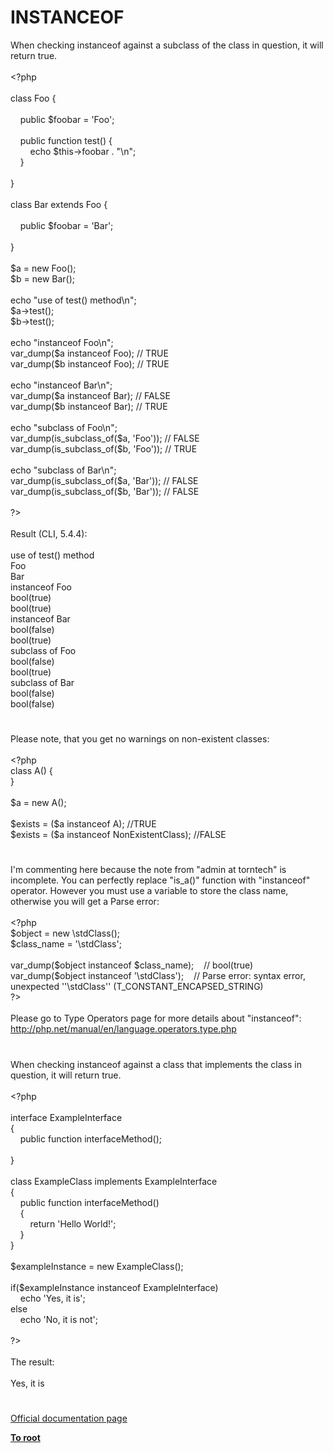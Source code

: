 # INSTANCEOF




<div class="phpcode"><span class="html">
When checking instanceof against a subclass of the class in question, it will return true.<br><br><span class="default">&lt;?php<br><br></span><span class="keyword">class </span><span class="default">Foo </span><span class="keyword">{<br><br>&#xA0; &#xA0; public </span><span class="default">$foobar </span><span class="keyword">= </span><span class="string">&apos;Foo&apos;</span><span class="keyword">;<br>&#xA0; &#xA0; <br>&#xA0; &#xA0; public function </span><span class="default">test</span><span class="keyword">() {<br>&#xA0; &#xA0; &#xA0; &#xA0; echo </span><span class="default">$this</span><span class="keyword">-&gt;</span><span class="default">foobar </span><span class="keyword">. </span><span class="string">&quot;\n&quot;</span><span class="keyword">;<br>&#xA0; &#xA0; }<br><br>}<br><br>class </span><span class="default">Bar </span><span class="keyword">extends </span><span class="default">Foo </span><span class="keyword">{<br><br>&#xA0; &#xA0; public </span><span class="default">$foobar </span><span class="keyword">= </span><span class="string">&apos;Bar&apos;</span><span class="keyword">;<br><br>}<br><br></span><span class="default">$a </span><span class="keyword">= new </span><span class="default">Foo</span><span class="keyword">();<br></span><span class="default">$b </span><span class="keyword">= new </span><span class="default">Bar</span><span class="keyword">();<br><br>echo </span><span class="string">&quot;use of test() method\n&quot;</span><span class="keyword">;<br></span><span class="default">$a</span><span class="keyword">-&gt;</span><span class="default">test</span><span class="keyword">();<br></span><span class="default">$b</span><span class="keyword">-&gt;</span><span class="default">test</span><span class="keyword">();<br><br>echo </span><span class="string">&quot;instanceof Foo\n&quot;</span><span class="keyword">;<br></span><span class="default">var_dump</span><span class="keyword">(</span><span class="default">$a </span><span class="keyword">instanceof </span><span class="default">Foo</span><span class="keyword">); </span><span class="comment">// TRUE<br></span><span class="default">var_dump</span><span class="keyword">(</span><span class="default">$b </span><span class="keyword">instanceof </span><span class="default">Foo</span><span class="keyword">); </span><span class="comment">// TRUE<br><br></span><span class="keyword">echo </span><span class="string">&quot;instanceof Bar\n&quot;</span><span class="keyword">;<br></span><span class="default">var_dump</span><span class="keyword">(</span><span class="default">$a </span><span class="keyword">instanceof </span><span class="default">Bar</span><span class="keyword">); </span><span class="comment">// FALSE<br></span><span class="default">var_dump</span><span class="keyword">(</span><span class="default">$b </span><span class="keyword">instanceof </span><span class="default">Bar</span><span class="keyword">); </span><span class="comment">// TRUE<br><br></span><span class="keyword">echo </span><span class="string">&quot;subclass of Foo\n&quot;</span><span class="keyword">;<br></span><span class="default">var_dump</span><span class="keyword">(</span><span class="default">is_subclass_of</span><span class="keyword">(</span><span class="default">$a</span><span class="keyword">, </span><span class="string">&apos;Foo&apos;</span><span class="keyword">)); </span><span class="comment">// FALSE<br></span><span class="default">var_dump</span><span class="keyword">(</span><span class="default">is_subclass_of</span><span class="keyword">(</span><span class="default">$b</span><span class="keyword">, </span><span class="string">&apos;Foo&apos;</span><span class="keyword">)); </span><span class="comment">// TRUE<br><br></span><span class="keyword">echo </span><span class="string">&quot;subclass of Bar\n&quot;</span><span class="keyword">;<br></span><span class="default">var_dump</span><span class="keyword">(</span><span class="default">is_subclass_of</span><span class="keyword">(</span><span class="default">$a</span><span class="keyword">, </span><span class="string">&apos;Bar&apos;</span><span class="keyword">)); </span><span class="comment">// FALSE<br></span><span class="default">var_dump</span><span class="keyword">(</span><span class="default">is_subclass_of</span><span class="keyword">(</span><span class="default">$b</span><span class="keyword">, </span><span class="string">&apos;Bar&apos;</span><span class="keyword">)); </span><span class="comment">// FALSE<br><br></span><span class="default">?&gt;<br></span><br>Result (CLI, 5.4.4):<br><br>use of test() method<br>Foo<br>Bar<br>instanceof Foo<br>bool(true)<br>bool(true)<br>instanceof Bar<br>bool(false)<br>bool(true)<br>subclass of Foo<br>bool(false)<br>bool(true)<br>subclass of Bar<br>bool(false)<br>bool(false)</span>
</div>
  

#


<div class="phpcode"><span class="html">
Please note, that you get no warnings on non-existent classes:<br><br><span class="default">&lt;?php<br></span><span class="keyword">class </span><span class="default">A</span><span class="keyword">() {<br>}<br><br></span><span class="default">$a </span><span class="keyword">= new </span><span class="default">A</span><span class="keyword">();<br><br></span><span class="default">$exists </span><span class="keyword">= (</span><span class="default">$a </span><span class="keyword">instanceof </span><span class="default">A</span><span class="keyword">); </span><span class="comment">//TRUE<br></span><span class="default">$exists </span><span class="keyword">= (</span><span class="default">$a </span><span class="keyword">instanceof </span><span class="default">NonExistentClass</span><span class="keyword">); </span><span class="comment">//FALSE</span>
</span>
</div>
  

#


<div class="phpcode"><span class="html">
I&apos;m commenting here because the note from &quot;admin at torntech&quot; is incomplete. You can perfectly replace &quot;is_a()&quot; function with &quot;instanceof&quot; operator. However you must use a variable to store the class name, otherwise you will get a Parse error:<br><br><span class="default">&lt;?php<br>$object </span><span class="keyword">= new \</span><span class="default">stdClass</span><span class="keyword">();<br></span><span class="default">$class_name </span><span class="keyword">= </span><span class="string">&apos;\stdClass&apos;</span><span class="keyword">;<br><br></span><span class="default">var_dump</span><span class="keyword">(</span><span class="default">$object </span><span class="keyword">instanceof </span><span class="default">$class_name</span><span class="keyword">);&#xA0; &#xA0; </span><span class="comment">// bool(true)<br></span><span class="default">var_dump</span><span class="keyword">(</span><span class="default">$object </span><span class="keyword">instanceof </span><span class="string">&apos;\stdClass&apos;</span><span class="keyword">);&#xA0; &#xA0; </span><span class="comment">// Parse error: syntax error, unexpected &apos;&apos;\stdClass&apos;&apos; (T_CONSTANT_ENCAPSED_STRING)<br></span><span class="default">?&gt;<br></span><br>Please go to Type Operators page for more details about &quot;instanceof&quot;: <a href="http://php.net/manual/en/language.operators.type.php" rel="nofollow" target="_blank">http://php.net/manual/en/language.operators.type.php</a></span>
</div>
  

#


<div class="phpcode"><span class="html">
When checking instanceof against a class that implements the class in question, it will return true.<br><br><span class="default">&lt;?php<br><br></span><span class="keyword">interface </span><span class="default">ExampleInterface<br></span><span class="keyword">{<br>&#xA0; &#xA0; public function </span><span class="default">interfaceMethod</span><span class="keyword">();<br><br>}<br><br>class </span><span class="default">ExampleClass </span><span class="keyword">implements </span><span class="default">ExampleInterface<br></span><span class="keyword">{<br>&#xA0; &#xA0; public function </span><span class="default">interfaceMethod</span><span class="keyword">()<br>&#xA0; &#xA0; {<br>&#xA0; &#xA0; &#xA0; &#xA0; return </span><span class="string">&apos;Hello World!&apos;</span><span class="keyword">;<br>&#xA0; &#xA0; }<br>}<br><br></span><span class="default">$exampleInstance </span><span class="keyword">= new </span><span class="default">ExampleClass</span><span class="keyword">();<br><br>if(</span><span class="default">$exampleInstance </span><span class="keyword">instanceof </span><span class="default">ExampleInterface</span><span class="keyword">)<br>&#xA0; &#xA0; echo </span><span class="string">&apos;Yes, it is&apos;</span><span class="keyword">;<br>else<br>&#xA0; &#xA0; echo </span><span class="string">&apos;No, it is not&apos;</span><span class="keyword">;<br><br></span><span class="default">?&gt;<br></span><br>The result:<br><br>Yes, it is</span>
</div>
  

#

[Official documentation page](https://www.php.net/manual/en/internals2.opcodes.instanceof.php)

**[To root](/README.md)**